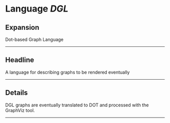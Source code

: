 # Language *DGL*
## Expansion
Dot-based Graph Language

---
## Headline
A language for describing graphs to be rendered eventually

---
## Details
DGL graphs are eventually translated to DOT and processed with the GraphViz tool.

---

